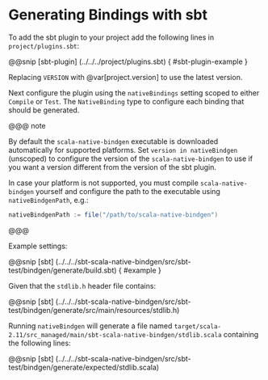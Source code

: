 # Generating Bindings with sbt

To add the sbt plugin to your project add the following lines in `project/plugins.sbt`:

@@snip [sbt-plugin] (../../../project/plugins.sbt) { #sbt-plugin-example }

Replacing `VERSION` with @var[project.version] to use the latest version.

Next configure the plugin using the `nativeBindings` setting scoped to either `Compile` or `Test`. The `NativeBinding` type to configure each binding that should be generated. 

@@@ note

By default the `scala-native-bindgen` executable is downloaded automatically for supported platforms. Set `version in nativeBindgen` (unscoped) to configure the version of the `scala-native-bindgen` to use if you want a version different from the version of the sbt plugin.

In case your platform is not supported, you must compile `scala-native-bindgen` yourself and configure the path to the executable using `nativeBindgenPath`, e.g.:

```sbt
nativeBindgenPath := file("/path/to/scala-native-bindgen")
```

@@@

Example settings:

@@snip [sbt] (../../../sbt-scala-native-bindgen/src/sbt-test/bindgen/generate/build.sbt) { #example }

Given that the `stdlib.h` header file contains:

@@snip [sbt] (../../../sbt-scala-native-bindgen/src/sbt-test/bindgen/generate/src/main/resources/stdlib.h)

Running `nativeBindgen` will generate a file named `target/scala-2.11/src_managed/main/sbt-scala-native-bindgen/stdlib.scala` containing the following lines:

@@snip [sbt] (../../../sbt-scala-native-bindgen/src/sbt-test/bindgen/generate/expected/stdlib.scala)